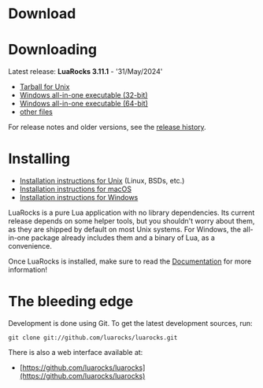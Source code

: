 # Download

# Downloading 

Latest release: **LuaRocks 3.11.1** - '31/May/2024'

* [Tarball for Unix](https://luarocks.org/releases/luarocks-3.11.1.tar.gz)
* [Windows all-in-one executable (32-bit)](https://luarocks.org/releases/luarocks-3.11.1-windows-32.zip)
* [Windows all-in-one executable (64-bit)](https://luarocks.org/releases/luarocks-3.11.1-windows-64.zip)
* [other files](https://luarocks.github.io/luarocks/releases/)

For release notes and older versions, see the [release history](release_history.md).

# Installing 

* [Installation instructions for Unix](installation_instructions_for_unix.md) (Linux, BSDs, etc.)
* [Installation instructions for macOS](installation_instructions_for_macos.md)
* [Installation instructions for Windows](installation_instructions_for_windows.md)

LuaRocks is a pure Lua application with no library dependencies. Its current
release depends on some helper tools, but you shouldn't worry about them, as
they are shipped by default on most Unix systems. For Windows, the all-in-one
package already includes them and a binary of Lua, as a convenience.

Once LuaRocks is installed, make sure to read the
[Documentation](index.md) for more information!

# The bleeding edge 

Development is done using Git. To get the latest development sources, run:

```
git clone git://github.com/luarocks/luarocks.git
```

There is also a web interface available at:

* [https://github.com/luarocks/luarocks](https://github.com/luarocks/luarocks)


